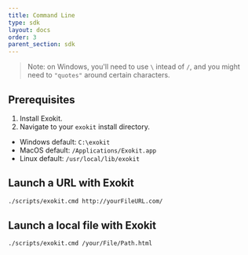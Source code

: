 ```yaml
---
title: Command Line
type: sdk
layout: docs
order: 3
parent_section: sdk
---
```



> Note: on Windows, you'll need to use `\` intead of `/`, and you might need to `"quotes"` around certain characters.

## Prerequisites

1. Install Exokit.
1. Navigate to your `exokit` install directory.
  - Windows default: `C:\exokit`
  - MacOS default: `/Applications/Exokit.app`
  - Linux default: `/usr/local/lib/exokit`

## Launch a URL with Exokit

```sh
./scripts/exokit.cmd http://yourFileURL.com/
```

## Launch a local file with Exokit

```sh
./scripts/exokit.cmd /your/File/Path.html
```
